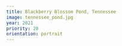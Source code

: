 ```yaml
---
title: Blackberry Blossom Pond, Tennessee
image: tennessee_pond.jpg
year: 2021
priority: 20
orientation: portrait
---
```

